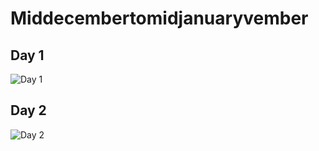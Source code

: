 # Middecembertomidjanuaryvember


## Day 1
![Day 1](https://media.discordapp.net/attachments/216616558301151232/657328404076560386/WRya8zEcfLjk0kjk0pd6TgYsXgMDELzLk6dufxwWaFes9hl07HgcMB0MxMUeVtia1tGw6yWw6CfXnlQR9z2gEJ6in35yuKkvLW2M.png)

## Day 2
![Day 2](https://media.discordapp.net/attachments/216616558301151232/657687663645818890/x0aKYnr5O6OAAAAABJRU5ErkJggg.pn://media.discordapp.net/attachments/216616558301151232/657687663645818890/x0aKYnr5O6OAAAAABJRU5ErkJggg.png)



